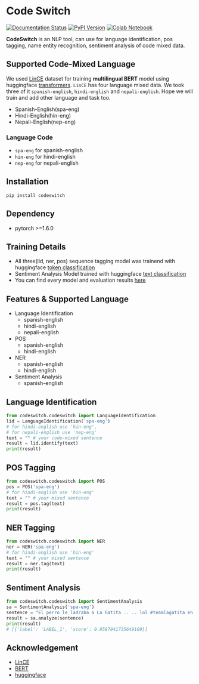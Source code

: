# Code Switch
[![Documentation Status](https://readthedocs.org/projects/codeswitch/badge/?version=latest)](https://codeswitch.readthedocs.io/en/latest/?badge=latest)
[![PyPI Version](https://img.shields.io/pypi/v/codeswitch)](https://pypi.org/project/codeswitch/)
[![Colab Notebook](https://img.shields.io/badge/notebook-colab%20notebook-orange)](https://github.com/sagorbrur/codeswitch/blob/master/notebook/codeswitch.ipynb)

**CodeSwitch** is an NLP tool, can use for language identification, pos tagging, name entity recognition, sentiment analysis of code mixed data.

## Supported Code-Mixed Language
We used [LinCE](https://ritual.uh.edu/lince/home) dataset for training **multilingual BERT** model using huggingface [transformers](https://github.com/huggingface/transformers). `LinCE` has four language mixed data. We took three of it `spanish-english`, `hindi-english` and `nepali-english`. Hope we will train and add other language and task too.

* Spanish-English(spa-eng)
* Hindi-English(hin-eng)
* Nepali-English(nep-eng)

### Language Code
* `spa-eng` for spanish-english
* `hin-eng` for hindi-english
* `nep-eng` for nepali-english

## Installation
```
pip install codeswitch
```
## Dependency
* pytorch >=1.6.0

## Training Details
* All three(lid, ner, pos) sequence tagging model was trainend with huggingface [token classification](https://github.com/huggingface/transformers/tree/master/examples/token-classification)
* Sentiment Analysis Model trained with huggingface [text classification](https://github.com/huggingface/transformers/tree/master/examples/text-classification)
* You can find every model and evaluation results [here](https://huggingface.co/sagorsarker)

## Features & Supported Language
* Language Identification
  - spanish-english
  - hindi-english
  - nepali-english
* POS
  - spanish-english
  - hindi-english
* NER
  - spanish-english
  - hindi-english
* Sentiment Analysis
  - spanish-english

## Language Identification

```py
from codeswitch.codeswitch import LanguageIdentification
lid = LanguageIdentification('spa-eng') 
# for hindi-english use 'hin-eng', 
# for nepali-english use 'nep-eng'
text = "" # your code-mixed sentence 
result = lid.identify(text)
print(result)
```

## POS Tagging
```py
from codeswitch.codeswitch import POS
pos = POS('spa-eng')
# for hindi-english use 'hin-eng'
text = "" # your mixed sentence 
result = pos.tag(text)
print(result)

```


## NER Tagging
```py
from codeswitch.codeswitch import NER
ner = NER('spa-eng')
# for hindi-english use 'hin-eng'
text = "" # your mixed sentence 
result = ner.tag(text)
print(result)

```

## Sentiment Analysis

```py
from codeswitch.codeswitch import SentimentAnalysis
sa = SentimentAnalysis('spa-eng')
sentence = "El perro le ladraba a La Gatita .. .. lol #teamlagatita en las playas de Key Biscayne este Memorial day"
result = sa.analyze(sentence)
print(result)
# [{'label': 'LABEL_1', 'score': 0.9587041735649109}]


```

## Acknowledgement
* [LinCE](https://ritual.uh.edu/lince/home)
* [BERT](https://arxiv.org/abs/1810.04805)
* [huggingface](https://github.com/huggingface)





